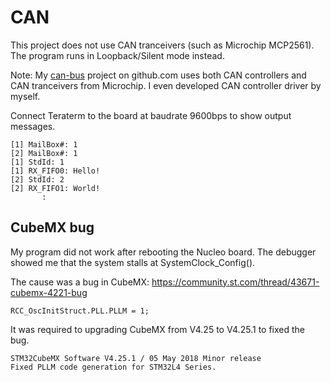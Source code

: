 # CAN

This project does not use CAN tranceivers (such as Microchip MCP2561). The program runs in Loopback/Silent mode instead.

Note: My [can-bus](https://github.com/araobp/can-bus) project on github.com uses both CAN controllers and CAN tranceivers from Microchip. I even developed CAN controller driver by myself.

Connect Teraterm to the board at baudrate 9600bps to show output messages.

```
[1] MailBox#: 1
[2] MailBox#: 1
[1] StdId: 1
[1] RX_FIFO0: Hello!
[2] StdId: 2
[2] RX_FIFO1: World!
       :
```

## CubeMX bug

My program did not work after rebooting the Nucleo board.
The debugger showed me that the system stalls at SystemClock_Config().

The cause was a bug in CubeMX: https://community.st.com/thread/43671-cubemx-4221-bug

```
RCC_OscInitStruct.PLL.PLLM = 1;
```

It was required to upgrading CubeMX from V4.25 to V4.25.1 to fixed the bug.

```
STM32CubeMX Software V4.25.1 / 05 May 2018 Minor release 
Fixed PLLM code generation for STM32L4 Series.
```
